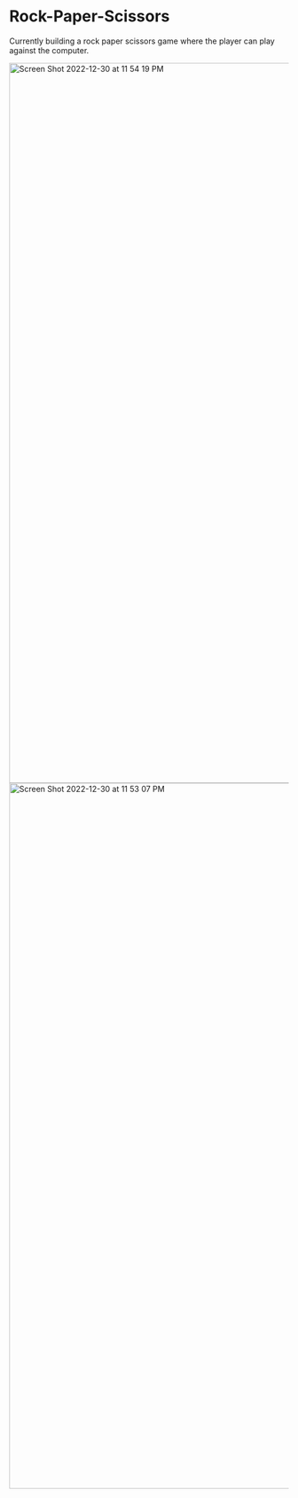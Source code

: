 # Rock-Paper-Scissors

Currently building a rock paper scissors game where the player can play against the computer.

<img width="1296" alt="Screen Shot 2022-12-30 at 11 54 19 PM" src="https://user-images.githubusercontent.com/116927138/210129762-129b3800-e9c9-42ce-b267-ca37ce13a9f5.png">

<img width="1270" alt="Screen Shot 2022-12-30 at 11 53 07 PM" src="https://user-images.githubusercontent.com/116927138/210129736-79c1705a-4bae-473f-97e4-b99711e786f0.png">

